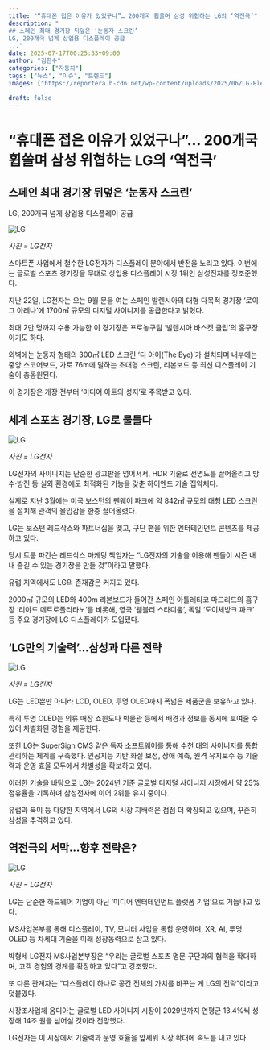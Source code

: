 ```yaml
---
title: "“휴대폰 접은 이유가 있었구나”… 200개국 휩쓸며 삼성 위협하는 LG의 ‘역전극’"
description: "
## 스페인 최대 경기장 뒤덮은 ‘눈동자 스크린’
LG, 200개국 넘게 상업용 디스플레이 공급
..."
date: 2025-07-17T00:25:33+09:00
author: "김한수"
categories: ["자동차"]
tags: ["뉴스", "이슈", "트렌드"]
images: ["https://reportera.b-cdn.net/wp-content/uploads/2025/06/LG-Electronics-digital-signage-supply-1024x576.jpg"]

draft: false
---
```


# “휴대폰 접은 이유가 있었구나”… 200개국 휩쓸며 삼성 위협하는 LG의 ‘역전극’


## 스페인 최대 경기장 뒤덮은 ‘눈동자 스크린’
LG, 200개국 넘게 상업용 디스플레이 공급


![LG](https://reportera.b-cdn.net/wp-content/uploads/2025/06/LG-Electronics-digital-signage-supply-1024x576.jpg)

*사진 = LG전자*

스마트폰 사업에서 철수한 LG전자가 디스플레이 분야에서 반전을 노리고 있다. 이번에는 글로벌 스포츠 경기장을 무대로 상업용 디스플레이 시장 1위인 삼성전자를 정조준했다.

지난 22일, LG전자는 오는 9월 문을 여는 스페인 발렌시아의 대형 다목적 경기장 ‘로이그 아레나’에 1700㎡ 규모의 디지털 사이니지를 공급한다고 밝혔다.

최대 2만 명까지 수용 가능한 이 경기장은 프로농구팀 ‘발렌시아 바스켓 클럽’의 홈구장이기도 하다.

외벽에는 눈동자 형태의 300㎡ LED 스크린 ‘디 아이(The Eye)’가 설치되며 내부에는 중앙 스코어보드, 가로 76m에 달하는 초대형 스크린, 리본보드 등 최신 디스플레이 기술이 총동원된다.

이 경기장은 개장 전부터 ‘미디어 아트의 성지’로 주목받고 있다.


## 세계 스포츠 경기장, LG로 물들다


![LG](https://reportera.b-cdn.net/wp-content/uploads/2025/06/LG사이니지-5-1024x681.jpg)

*사진 = LG전자*

LG전자의 사이니지는 단순한 광고판을 넘어서서, HDR 기술로 선명도를 끌어올리고 방수·방진 등 실외 환경에도 최적화된 기능을 갖춘 하이엔드 기술 집약체다.

실제로 지난 3월에는 미국 보스턴의 펜웨이 파크에 약 842㎡ 규모의 대형 LED 스크린을 설치해 관객의 몰입감을 한층 끌어올렸다.

LG는 보스턴 레드삭스와 파트너십을 맺고, 구단 팬을 위한 엔터테인먼트 콘텐츠를 제공하고 있다.

당시 트룹 파킨슨 레드삭스 마케팅 책임자는 “LG전자의 기술을 이용해 팬들이 시즌 내내 즐길 수 있는 경기장을 만들 것”이라고 말했다.

유럽 지역에서도 LG의 존재감은 커지고 있다.

2000㎡ 규모의 LED와 400m 리본보드가 들어간 스페인 아틀레티코 마드리드의 홈구장 ‘리야드 메트로폴리타노’를 비롯해, 영국 ‘웸블리 스타디움’, 독일 ‘도이체방크 파크’ 등 주요 경기장에 LG 디스플레이가 도입됐다.


## ‘LG만의 기술력’…삼성과 다른 전략


![LG](https://reportera.b-cdn.net/wp-content/uploads/2025/06/LG사이니지-1-1024x653.jpg)

*사진 = LG전자*

LG는 LED뿐만 아니라 LCD, OLED, 투명 OLED까지 폭넓은 제품군을 보유하고 있다.

특히 투명 OLED는 의류 매장 쇼윈도나 박물관 등에서 배경과 정보를 동시에 보여줄 수 있어 차별화된 경험을 제공한다.

또한 LG는 SuperSign CMS 같은 독자 소프트웨어를 통해 수천 대의 사이니지를 통합 관리하는 체계를 구축했다. 인공지능 기반 화질 보정, 장애 예측, 원격 유지보수 등 기술력과 운영 효율 모두에서 차별성을 확보하고 있다.

이러한 기술을 바탕으로 LG는 2024년 기준 글로벌 디지털 사이니지 시장에서 약 25% 점유율을 기록하며 삼성전자에 이어 2위를 유지 중이다.

유럽과 북미 등 다양한 지역에서 LG의 시장 지배력은 점점 더 확장되고 있으며, 꾸준히 삼성을 추격하고 있다.


## 역전극의 서막…향후 전략은?


![LG](https://reportera.b-cdn.net/wp-content/uploads/2025/06/LG사이니지-3-1024x684.jpg)

*사진 = LG전자*

LG는 단순한 하드웨어 기업이 아닌 ‘미디어 엔터테인먼트 플랫폼 기업’으로 거듭나고 있다.

MS사업본부를 통해 디스플레이, TV, 모니터 사업을 통합 운영하며, XR, AI, 투명 OLED 등 차세대 기술을 미래 성장동력으로 삼고 있다.

박형세 LG전자 MS사업본부장은 “우리는 글로벌 스포츠 명문 구단과의 협력을 확대하며, 고객 경험의 경계를 확장하고 있다”고 강조했다.

또 다른 관계자는 “디스플레이 하나로 공간 전체의 가치를 바꾸는 게 LG의 전략”이라고 덧붙였다.

시장조사업체 옴디아는 글로벌 LED 사이니지 시장이 2029년까지 연평균 13.4%씩 성장해 14조 원을 넘어설 것이라 전망했다.

LG전자는 이 시장에서 기술력과 운영 효율을 앞세워 시장 확대에 속도를 내고 있다.
